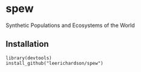 # spew
Synthetic Populations and Ecosystems of the World

## Installation
```{r}
library(devtools)
install_github("leerichardson/spew")
```

